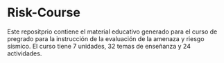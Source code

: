 # Risk-Course

Este repositprio contiene el material educativo generado para el curso de pregrado para la instrucción de la evaluación de la amenaza y riesgo sísmico. El curso tiene 7 unidades, 32 temas de enseñanza y 24 actividades.
